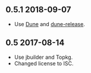 0.5.1 2018-09-07
----------------

- Use [Dune](https://github.com/ocaml/dune) and
  [dune-release](https://github.com/samoht/dune-release).

0.5 2017-08-14
--------------

- Use jbuilder and Topkg.
- Changed license to ISC.
